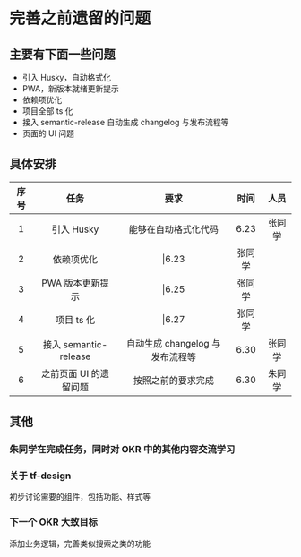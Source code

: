 # 完善之前遗留的问题

## 主要有下面一些问题

- 引入 Husky，自动格式化
- PWA，新版本就绪更新提示
- 依赖项优化
- 项目全部 ts 化
- 接入 semantic-release 自动生成 changelog 与发布流程等
- 页面的 UI 问题

## 具体安排

| 序号 |          任务          |              要求               |  时间  |  人员  |
| :--: | :--------------------: | :-----------------------------: | :----: | :----: |
|  1   |       引入 Husky       |      能够在自动格式化代码       |  6.23  | 张同学 |
|  2   |       依赖项优化       |             \|6.23              | 张同学 |
|  3   |    PWA 版本更新提示    |             \|6.25              | 张同学 |
|  4   |       项目 ts 化       |             \|6.27              | 张同学 |
|  5   | 接入 semantic-release  | 自动生成 changelog 与发布流程等 |  6.30  | 张同学 |
|  6   | 之前页面 UI 的遗留问题 |       按照之前的要求完成        |  6.30  | 朱同学 |

## 其他

### 朱同学在完成任务，同时对 OKR 中的其他内容交流学习

### 关于 tf-design

初步讨论需要的组件，包括功能、样式等

### 下一个 OKR 大致目标

添加业务逻辑，完善类似搜索之类的功能
